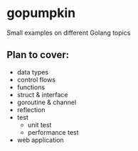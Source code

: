 # gopumpkin
Small examples on different Golang topics

## Plan to cover:
- data types
- control flows
- functions
- struct & interface
- goroutine & channel
- reflection
- test
  * unit test
  * performance test
- web application
